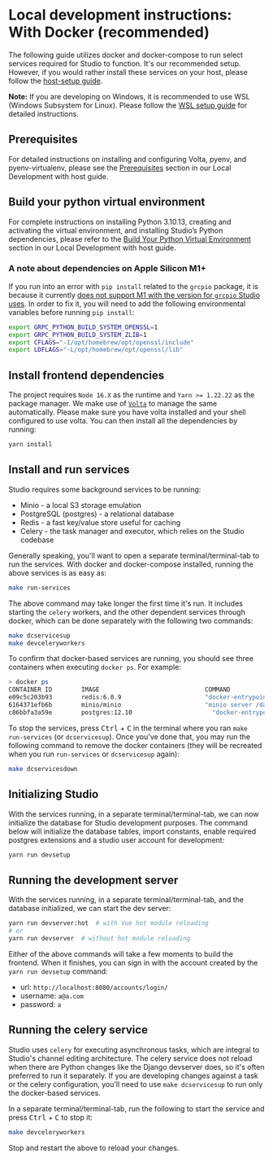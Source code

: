 # Local development instructions: With Docker (recommended)

The following guide utilizes docker and docker-compose to run select services required for Studio to function. It's our recommended setup. However, if you would rather install these services on your host, please follow the [host-setup guide](./local_dev_host.md).

**Note:** If you are developing on Windows, it is recommended to use WSL (Windows Subsystem for Linux). Please follow the [WSL setup guide](./local_dev_wsl.md) for detailed instructions.

## Prerequisites
For detailed instructions on installing and configuring Volta, pyenv, and pyenv-virtualenv, please see the [Prerequisites](./local_dev_host.md#prerequisites) section in our Local Development with host guide.

## Build your python virtual environment
For complete instructions on installing Python 3.10.13, creating and activating the virtual environment, and installing Studio’s Python dependencies, please refer to the [Build Your Python Virtual Environment](./local_dev_host.md#build-your-python-virtual-environment) section in our Local Development with host guide.


### A note about dependencies on Apple Silicon M1+
If you run into an error with `pip install` related to the `grcpio` package, it is because it currently [does not support M1 with the version for `grcpio` Studio uses](https://github.com/grpc/grpc/issues/25082). In order to fix it, you will need to add the following environmental variables before running `pip install`:
```bash
export GRPC_PYTHON_BUILD_SYSTEM_OPENSSL=1
export GRPC_PYTHON_BUILD_SYSTEM_ZLIB=1
export CFLAGS="-I/opt/homebrew/opt/openssl/include"
export LDFLAGS="-L/opt/homebrew/opt/openssl/lib"
```

## Install frontend dependencies
The project requires `Node 16.X` as the runtime and `Yarn >= 1.22.22` as the package manager. We make use of [`Volta`](https://docs.volta.sh/guide/getting-started) to manage the same automatically. Please make sure you have volta installed and your shell configured to use volta. You can then install all the dependencies by running:
```bash
yarn install
```

## Install and run services

Studio requires some background services to be running:

* Minio - a local S3 storage emulation
* PostgreSQL (postgres) - a relational database
* Redis - a fast key/value store useful for caching
* Celery - the task manager and executor, which relies on the Studio codebase

Generally speaking, you'll want to open a separate terminal/terminal-tab to run the services. With docker and docker-compose installed, running the above services is as easy as:
```bash
make run-services
```

The above command may take longer the first time it's run. It includes starting the `celery` workers, and the other dependent services through docker, which can be done separately with the following two commands:

```bash
make dcservicesup
make devceleryworkers
```

To confirm that docker-based services are running, you should see three containers when executing `docker ps`. For example:

```bash
> docker ps
CONTAINER ID        IMAGE                             COMMAND                  CREATED             STATUS              PORTS                    NAMES
e09c5c203b93        redis:6.0.9                       "docker-entrypoint.s…"   51 seconds ago      Up 49 seconds       0.0.0.0:6379->6379/tcp   studio_vue-refactor_redis_1
6164371efb6b        minio/minio                       "minio server /data"     51 seconds ago      Up 49 seconds       0.0.0.0:9000->9000/tcp   studio_vue-refactor_minio_1
c86bbfa3a59e        postgres:12.10                      "docker-entrypoint.s…"   51 seconds ago      Up 49 seconds       0.0.0.0:5432->5432/tcp   studio_vue-refactor_postgres_1
```

To stop the services, press <kbd>Ctrl</kbd> + <kbd>C</kbd> in the terminal where you ran `make run-services` (or `dcservicesup`). Once you've done that, you may run the following command to remove the docker containers (they will be recreated when you run `run-services` or `dcservicesup` again):
```bash
make dcservicesdown
```

## Initializing Studio
With the services running, in a separate terminal/terminal-tab, we can now initialize the database for Studio development purposes. The command below will initialize the database tables, import constants, enable required postgres extensions and a studio user account for development:
```bash
yarn run devsetup
```

## Running the development server
With the services running, in a separate terminal/terminal-tab, and the database initialized, we can start the dev server:
```bash
yarn run devserver:hot  # with Vue hot module reloading
# or
yarn run devserver  # without hot module reloading
```

Either of the above commands will take a few moments to build the frontend. When it finishes, you can sign in with the account created by the `yarn run devsetup` command:
- url: `http://localhost:8080/accounts/login/`
- username: `a@a.com`
- password: `a`

## Running the celery service
Studio uses `celery` for executing asynchronous tasks, which are integral to Studio's channel editing architecture. The celery service does not reload when there are Python changes like the Django devserver does, so it's often preferred to run it separately. If you are developing changes against a task or the celery configuration, you'll need to use `make dcservicesup` to run only the docker-based services.

In a separate terminal/terminal-tab, run the following to start the service and press <kbd>Ctrl</kbd> + <kbd>C</kbd> to stop it:
```bash
make devceleryworkers
```

Stop and restart the above to reload your changes.
